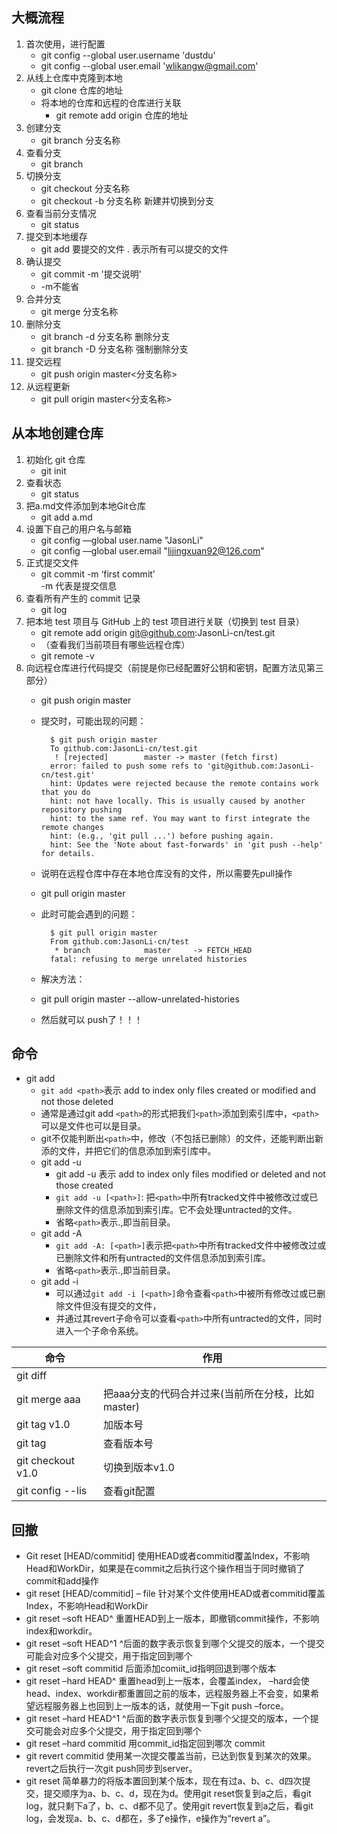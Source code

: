 ## 大概流程
1. 首次使用，进行配置
    - git config --global user.username 'dustdu'
    - git config --global user.email 'wlikangw@gmail.com'
2. 从线上仓库中克隆到本地
    - git clone 仓库的地址
    - 将本地的仓库和远程的仓库进行关联
		- git remote add origin 仓库的地址
3. 创建分支
    - git branch 分支名称
4. 查看分支
    - git branch
5. 切换分支
    - git checkout 分支名称
    - git checkout -b 分支名称 新建并切换到分支
6. 查看当前分支情况
    - git status
7. 提交到本地缓存
    - git add 要提交的文件   . 表示所有可以提交的文件
8. 确认提交
    - git commit -m '提交说明'
    - -m不能省
9. 合并分支
    - git merge 分支名称
10. 删除分支
    - git branch -d 分支名称  删除分支
	- git branch -D 分支名称  强制删除分支
11. 提交远程
    - git push origin master<分支名称>
12. 从远程更新
	- git pull origin master<分支名称>

## 从本地创建仓库
1. 初始化 git 仓库 
	- git init  
2. 查看状态 
	- git status  
3. 把a.md文件添加到本地Git仓库
	- git add a.md  
4. 设置下自己的用户名与邮箱
	- git config —global user.name "JasonLi"
	- git config —global user.email "lijingxuan92@126.com"  
5. 正式提交文件
	- git commit -m ‘first commit’  <br>-m 代表是提交信息
6. 查看所有产生的 commit 记录
	- git log  
7. 把本地 test 项目与 GitHub 上的 test 项目进行关联（切换到 test 目录）
	- git remote add origin git@github.com:JasonLi-cn/test.git  
	- （查看我们当前项目有哪些远程仓库）
	- git remote -v  
8. 向远程仓库进行代码提交（前提是你已经配置好公钥和密钥，配置方法见第三部分）
	- git push origin master  
	- 提交时，可能出现的问题：
	
			$ git push origin master  
			To github.com:JasonLi-cn/test.git  
			 ! [rejected]        master -> master (fetch first)  
			error: failed to push some refs to 'git@github.com:JasonLi-cn/test.git'  
			hint: Updates were rejected because the remote contains work that you do  
			hint: not have locally. This is usually caused by another repository pushing  
			hint: to the same ref. You may want to first integrate the remote changes  
			hint: (e.g., 'git pull ...') before pushing again.  
			hint: See the 'Note about fast-forwards' in 'git push --help' for details.  
	- 说明在远程仓库中存在本地仓库没有的文件，所以需要先pull操作
	- git pull origin master  
	- 此时可能会遇到的问题：
	
			$ git pull origin master  
			From github.com:JasonLi-cn/test  
			 * branch            master     -> FETCH_HEAD  
			fatal: refusing to merge unrelated histories  
	- 解决方法：
	- git pull origin master --allow-unrelated-histories  
	- 然后就可以 push了！！！ 

## 命令
- git add
	- `git add <path>`表示 add to index only files created or modified and not those deleted 
	- 通常是通过git add `<path>`的形式把我们`<path>`添加到索引库中，`<path>`可以是文件也可以是目录。
	- git不仅能判断出`<path>`中，修改（不包括已删除）的文件，还能判断出新添的文件，并把它们的信息添加到索引库中。
	- git add -u
		- git add -u 表示 add to index only files modified or deleted and not those created 
		- `git add -u [<path>]`: 把`<path>`中所有tracked文件中被修改过或已删除文件的信息添加到索引库。它不会处理untracted的文件。
		- 省略`<path>`表示.,即当前目录。
	- git add -A
		- `git add -A: [<path>]`表示把`<path>`中所有tracked文件中被修改过或已删除文件和所有untracted的文件信息添加到索引库。
		- 省略`<path>`表示.,即当前目录。
	- git add -i
		- 可以通过`git add -i [<path>]`命令查看`<path>`中被所有修改过或已删除文件但没有提交的文件，
		- 并通过其revert子命令可以查看`<path>`中所有untracted的文件，同时进入一个子命令系统。

|命令|作用|
|---|---|
|git diff|
|git merge aaa | 把aaa分支的代码合并过来(当前所在分枝，比如master)
|git tag v1.0|  加版本号  
|git tag | 查看版本号  
|git checkout v1.0 | 切换到版本v1.0
|git config --lis|查看git配置

## 回撤
- Git reset [HEAD/commitid] 使用HEAD或者commitid覆盖Index，不影响Head和WorkDir，如果是在commit之后执行这个操作相当于同时撤销了commit和add操作 
- git reset [HEAD/commitid] – file 针对某个文件使用HEAD或者commitid覆盖Index，不影响Head和WorkDir
- git reset –soft HEAD^ 重置HEAD到上一版本，即撤销commit操作，不影响index和workdir。 
- git reset –soft HEAD^1 ^后面的数字表示恢复到哪个父提交的版本，一个提交可能会对应多个父提交，用于指定回到哪个 
- git reset –soft commitid 后面添加comiit_id指明回退到哪个版本
- git reset –hard HEAD^ 重置head到上一版本，会覆盖index， –hard会使head、index、workdir都重置回之前的版本，远程服务器上不会变，如果希望远程服务器上也回到上一版本的话，就使用一下git push –force。 
- git reset –hard HEAD^1 ^后面的数字表示恢复到哪个父提交的版本，一个提交可能会对应多个父提交，用于指定回到哪个 
- git reset –hard commitid 用commit_id指定回到哪次 commit
- git revert commitid 使用某一次提交覆盖当前，已达到恢复到某次的效果。revert之后执行一次git push同步到server。
- git reset 简单暴力的将版本置回到某个版本，现在有过a、b、c、d四次提交，提交顺序为a、b、c、d，现在为d。使用git reset恢复到a之后，看git log，就只剩下a了，b、c、d都不见了。使用git revert恢复到a之后，看git log，会发现a、b、c、d都在，多了e操作，e操作为“revert a”。 